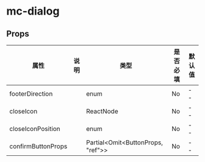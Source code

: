 # mc-dialog



## Props

| 属性 | 说明 | 类型 | 是否必填 | 默认值 |
| ---- | ----------- | ---- | ---- | ---- |
| footerDirection |  | enum  | No  | --
| closeIcon |  | ReactNode  | No  | --
| closeIconPosition |  | enum  | No  | --
| confirmButtonProps |  | Partial<Omit<ButtonProps, "ref">>  | No  | --
